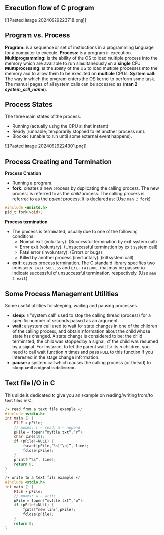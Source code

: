 ## Execution flow of C program

![[Pasted image 20240929223718.png]]

## Program vs. Process
**Program:** is a sequence or set of instructions in a programming language for a computer to execute.
**Process:** is a program in execution.
**Multiprogramming:** is the ability of the OS to load multiple process into the memory which are available to run simultaneously on a **single** CPU.
**Multiprocessing:** is the ability of the OS to load multiple processes into the memory and to allow them to be executed on **multiple** CPUs.
**System call:** The way in which the program enters the OS kernel to perform some task. The manual pages of all system calls can be accessed as (**man 2 *system_call_name***).

## Process States
The three main states of the process.
- Running (actually using the CPU at that instant).
- Ready (runnable; temporarily stopped to let another process run).
- Blocked (unable to run until some external event happens).

![[Pasted image 20240929224301.png]]


## Process Creating and Termination
**Process Creation** 
- Running a program.
- **fork:** creates a new process by duplicating the calling process. The new process is referred to as the *child* process. The calling process is referred to as the *parent* process. It is declared as: (Use `man 2 fork`)

```c
#include <unistd.h>
pid_t fork(void);
```

**Process termination** 
- The process is terminated, usually due to one of the following conditions:
	- Normal exit (voluntary). (Successful termination by exit system call)
	- Error exit (voluntary). (Unsuccessful termination by exit system call)
	- Fatal error (involuntary). (Errors or bugs)
	- Killed by another process (involuntary). (kill system call)
- **exit:** causes process termination. The C standard library specifies two constants. `EXIT_SUCCESS` and `EXIT_FAILURE`, that may be passed to indicate successful of unsuccessful termination. respectively. (Use `man 2 exit`)

## Some Process Management Utilities
Some useful utilities for sleeping, waiting and pausing processes.
- **sleep:** a "system call" used to stop the calling thread (process) for a specific number of seconds passed as an argument.
- **wait:** a system call used to wait for state changes in one of the children of the calling process, and obtain information about the child whose state has changed. A state change is considered to be: the child terminated; the child was stopped by a signal; of the child was resumed by a signal. For instance, to let the parent wait for its $n$ children, you need to call wait function $n$ times and pass `NULL` to this function if you interested in the stage change information.
- **pause:** a system call which causes the calling process (or thread) to sleep until a signal is delivered. 

## Text file I/O in C
This slide is dedicated to give you an example on reading/writing from/to text files in C.

```c
/∗ read from a text file example ∗/
#include <stdio.h>
int main () {
	FILE ∗ pFile;
	// modes: r − read, a − append
	pFile = fopen(”myfile.txt”,”r”);
	char line[10];
	if (pFile!=NULL) {
		fscanf(pFile,”%s[ˆ\n]”, line);
		fclose(pFile);
	}
	printf(”%s”, line);
	return 0;
}

/∗ write to a text file example ∗/
#include <stdio.h>
int main () {
	FILE ∗ pFile;
	// modes: w − write
	pFile = fopen(”myfile.txt”,”w”);
	if (pFile!=NULL) {
		fputs(”new line”,pFile);
		fclose(pFile);
	}
	return 0;
}
```

